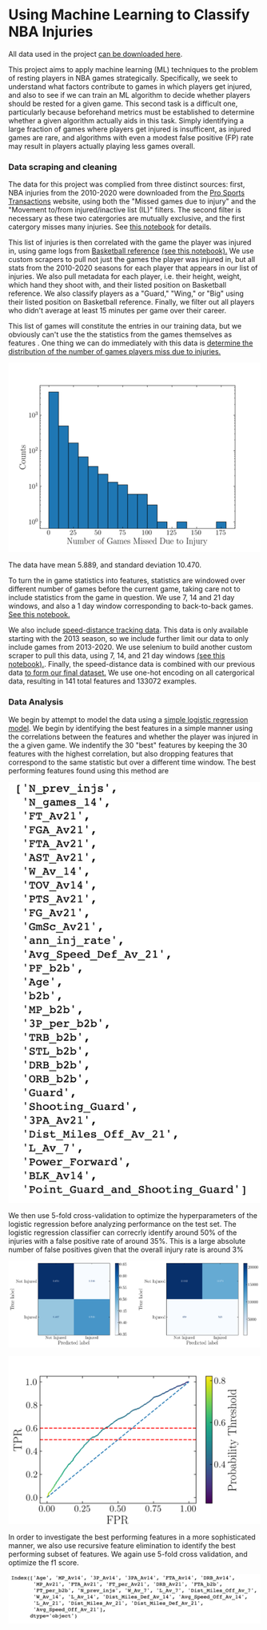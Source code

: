 # Using Machine Learning to Classify NBA Injuries

All data used in the project [can be downloaded here](https://people.ucsc.edu/~mmrosent/nba_inj_pred.html).

This project aims to apply machine learning (ML) techniques to the problem of resting players in NBA games strategically. Specifically, we seek to understand what factors contribute to games in which players get injured, and also to see if we can train an ML algorithm to decide whether players should be rested for a given game. This second task is a difficult one, particularly because beforehand metrics must be established to determine whether a given algorithm actually aids in this task. Simply identifying a large fraction of games where players get injured is insufficent, as injured games are rare, and algorithms with even a modest false positive (FP) rate may result in players actually playing less games overall.

### Data scraping and cleaning

The data for this project was complied from three distinct sources: first, NBA injuries from the 2010-2020 were downloaded from the [Pro Sports Transactions](https://www.prosportstransactions.com/basketball/Search/Search.php) website, using both the "Missed games due to injury" and the "Movement to/from injured/inactive list (IL)" filters. The second filter is necessary as these two catergories are mutually exclusive, and the first catergory misses many injuries. See [this notebook](download_inj_data.ipynb) for details.

This list of injuries is then correlated with the game the player was injured in, using game logs from [Basketball reference](https://www.basketball-reference.com/) [(see this notebook).](make_inj_df.ipynb) We use custom scrapers to pull not just the games the player was injured in, but all stats from the 2010-2020 seasons for each player that appears in our list of injuries. We also pull metadata for each player, i.e. their height, weight, which hand they shoot with, and their listed position on Basketball reference. We also classify players as a "Guard," "Wing," or "Big" using their listed position on Basketball reference. Finally, we filter out all players who didn't average at least 15 minutes per game over their career.

This list of games will constitute the entries in our training data, but we obviously can't use the the statistics from the games themselves as features . One thing we can do immediately with this data is [determine the distribution of the number of games players miss due to injuries.](missed_games.ipynb)

![alt text](missed_games_fig.png "Number of games missed due to injury")

The data have mean 5.889, and standard deviation 10.470.

To turn the in game statistics into features, statistics are windowed over different number of games before the current game, taking care not to include statistics from the game in question. We use 7, 14 and 21 day windows, and also a 1 day window corresponding to back-to-back games. [See this notebook.](windowing.ipynb)

We also include [speed-distance tracking data](https://stats.nba.com/players/speed-distance/). This data is only available starting with the 2013 season, so we include further limit our data to only include games from 2013-2020. We use selenium to build another custom scraper to pull this data, using 7, 14, and 21 day windows [(see this notebook).](speed_dist_scrape.ipynb). Finally, the speed-distance data is combined with our previous data [to form our final dataset.](make_final_dataset.ipynb) We use one-hot encoding on all catergorical data, resulting in 141 total features and 133072 examples.

### Data Analysis

We begin by attempt to model the data using a [simple logistic regression model](log_reg.ipynb). We begin by identifying the best features in a simple manner using the correlations between the features and whether the player was injured in the a given game. We indentify the 30 "best" features by keeping the 30 features with the highest correlation, but also dropping features that correspond to the same statistic but over a different time window. The best performing features found using this method are

![alt text](best_feats_corr.png "Best features from correlation with Was_Injured")

We then use 5-fold cross-validation to optimize the hyperparameters of the logistic regression before analyzing performance on the test set. The logistic regression classifier can correcrly identify around 50% of the injuries with a false positive rate of around 35%. This is a large absolute number of false positives given that the overall injury rate is around 3%

![alt text](con_mat_fig.png "Confusion matrix")

![alt text](roc_simple.png "Confusion matrix")

In order to investigate the best performing features in a more sophisticated manner, we also use recursive feature elimination to identify the best performing subset of features. We again use 5-fold cross validation, and optimize the f1 score.  

![alt text](rfe_best_feat.png "RFE best features")
